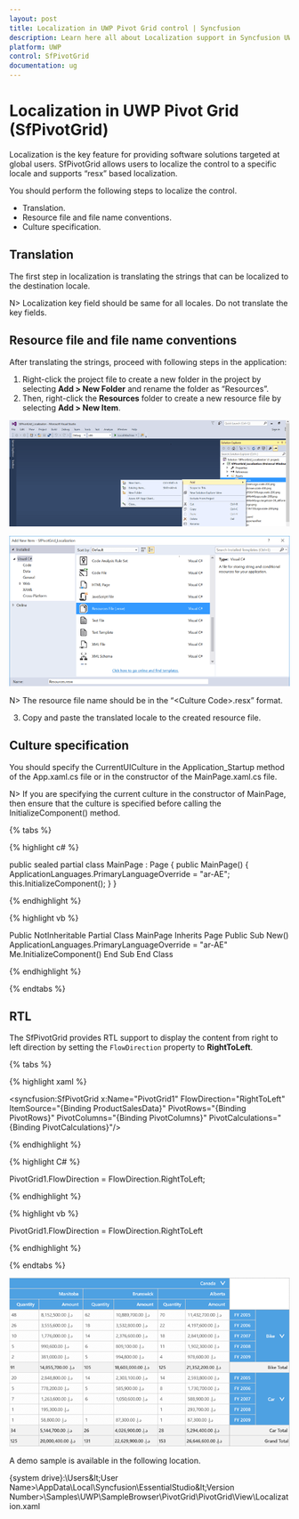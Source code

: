 ```yaml
---
layout: post
title: Localization in UWP Pivot Grid control | Syncfusion
description: Learn here all about Localization support in Syncfusion UWP Pivot Grid (SfPivotGrid) control and more.
platform: UWP
control: SfPivotGrid
documentation: ug
---
```


# Localization in UWP Pivot Grid (SfPivotGrid)

Localization is the key feature for providing software solutions targeted at global users. SfPivotGrid allows users to localize the control to a specific locale and supports “resx” based localization.

You should perform the following steps to localize the control.

* Translation.
* Resource file and file name conventions.
* Culture specification.

## Translation

The first step in localization is translating the strings that can be localized to the destination locale.

N> Localization key field should be same for all locales. Do not translate the key fields.

## Resource file and file name conventions

After translating the strings, proceed with following steps in the application:

1. Right-click the project file to create a new folder in the project by selecting **Add > New Folder** and rename the folder as “Resources”.
2. Then, right-click the **Resources** folder to create a new resource file by selecting **Add > New Item**.

![newResxFile_step1](Localization_images/newResxFile_step1.png)

![newResxFile_step2](Localization_images/newResxFile_step2.png)

N> The resource file name should be in the “&lt;Culture Code&gt;.resx” format.

3. Copy and paste the translated locale to the created resource file.

## Culture specification

You should specify the CurrentUICulture in the Application_Startup method of the App.xaml.cs file or in the constructor of the MainPage.xaml.cs file.

N> If you are specifying the current culture in the constructor of MainPage, then ensure that the culture is specified before calling the InitializeComponent() method.

{% tabs %}

{% highlight c# %}

public sealed partial class MainPage : Page
{
    public MainPage()
    {
        ApplicationLanguages.PrimaryLanguageOverride = "ar-AE";
        this.InitializeComponent();
    }
}

{% endhighlight %}

{% highlight vb %}

Public NotInheritable Partial Class MainPage
	Inherits Page
	Public Sub New()
		ApplicationLanguages.PrimaryLanguageOverride = "ar-AE"
		Me.InitializeComponent()
	End Sub
End Class

{% endhighlight %}

{% endtabs %}

## RTL

The SfPivotGrid provides RTL support to display the content from right to left direction by setting the `FlowDirection` property to **RightToLeft**.

{% tabs %}

{% highlight xaml %}

<syncfusion:SfPivotGrid x:Name="PivotGrid1" FlowDirection="RightToLeft"
						ItemSource="{Binding ProductSalesData}" PivotRows="{Binding PivotRows}"
						PivotColumns="{Binding PivotColumns}" PivotCalculations="{Binding PivotCalculations}"/>

{% endhighlight %}

{% highlight C# %}

PivotGrid1.FlowDirection = FlowDirection.RightToLeft;

{% endhighlight %}

{% highlight vb %}

PivotGrid1.FlowDirection = FlowDirection.RightToLeft

{% endhighlight %}

{% endtabs %}

![relationalRTL](Localization_images/relationalRTL.png)

A demo sample is available in the following location.

{system drive}:\Users\&lt;User Name&gt;\AppData\Local\Syncfusion\EssentialStudio\&lt;Version Number&gt;\Samples\UWP\SampleBrowser\PivotGrid\PivotGrid\View\Localization.xaml
